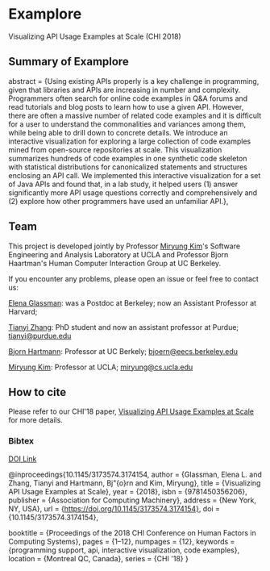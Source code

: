 # Examplore
Visualizing API Usage Examples at Scale (CHI 2018)

## Summary of Examplore 
abstract = {Using existing APIs properly is a key challenge in programming, given that libraries
and APIs are increasing in number and complexity. Programmers often search for online
code examples in Q&amp;A forums and read tutorials and blog posts to learn how to use
a given API. However, there are often a massive number of related code examples and
it is difficult for a user to understand the commonalities and variances among them,
while being able to drill down to concrete details. We introduce an interactive visualization
for exploring a large collection of code examples mined from open-source repositories
at scale. This visualization summarizes hundreds of code examples in one synthetic
code skeleton with statistical distributions for canonicalized statements and structures
enclosing an API call. We implemented this interactive visualization for a set of
Java APIs and found that, in a lab study, it helped users (1) answer significantly
more API usage questions correctly and comprehensively and (2) explore how other programmers
have used an unfamiliar API.},

## Team 
This project is developed jointly by Professor [Miryung Kim](http://web.cs.ucla.edu/~miryung/)'s Software Engineering and Analysis Laboratory at UCLA and Professor Bjorn Haartman's Human Computer Interaction Group at UC Berkeley. 

If you encounter any problems, please open an issue or feel free to contact us:

[Elena Glassman](https://glassmanlab.seas.harvard.edu): was a Postdoc at Berkeley; now an Assistant Professor at Harvard; 

[Tianyi Zhang](https://https://tianyi-zhang.github.io): PhD student and now an assistant professor at Purdue; tianyi@purdue.edu

[Bjorn Hartmann](https://people.eecs.berkeley.edu/~bjoern/): Professor at UC Berkely;  bjoern@eecs.berkeley.edu

[Miryung Kim](http://web.cs.ucla.edu/~miryung/): Professor at UCLA; miryung@cs.ucla.edu


## How to cite 
Please refer to our CHI'18 paper, [Visualizing API Usage Examples at Scale](http://web.cs.ucla.edu/~miryung/Publications/chi2018-examplore.pdf) for more details. 

### Bibtex  

[DOI Link](https://dl.acm.org/doi/10.1145/3468264.3468610)


@inproceedings{10.1145/3173574.3174154,
author = {Glassman, Elena L. and Zhang, Tianyi and Hartmann, Bj\"{o}rn and Kim, Miryung},
title = {Visualizing API Usage Examples at Scale},
year = {2018},
isbn = {9781450356206},
publisher = {Association for Computing Machinery},
address = {New York, NY, USA},
url = {https://doi.org/10.1145/3173574.3174154},
doi = {10.1145/3173574.3174154},

booktitle = {Proceedings of the 2018 CHI Conference on Human Factors in Computing Systems},
pages = {1–12},
numpages = {12},
keywords = {programming support, api, interactive visualization, code examples},
location = {Montreal QC, Canada},
series = {CHI '18}
}

